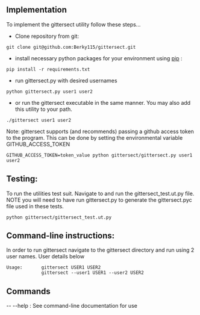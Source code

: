 ## Implementation
To implement the gittersect utility follow these steps...

- Clone repository from git:
```
git clone git@github.com:Berky115/gittersect.git
```

- install necessary python packages for your environment using [pip](https://pypi.org/project/pip/)
:
```
pip install -r requirements.txt 
```

- run gittersect.py with desired usernames

```
python gittersect.py user1 user2
```

- or run the gittersect executable in the same manner. You may also add this utility to your path.

```
./gittersect user1 user2
```

Note: gittersect supports (and recommends) passing a github access token to the program. This can be done by setting the environmental variable GITHUB_ACCESS_TOKEN

```
GITHUB_ACCESS_TOKEN=token_value python gittersect/gittersect.py user1 user2
```

## Testing:
To run the utilities test suit. Navigate to and run the gittersect_test.ut.py file. NOTE you will need to have run gittersect.py to generate the gittersect.pyc file used in these tests.

```
python gittersect/gittersect_test.ut.py   
```

## Command-line instructions:

In order to run gittersect navigate to the gittersect directory and run using 2 user names. User details below

```
Usage:       gittersect USER1 USER2
             gittersect --user1 USER1 --user2 USER2
```

## Commands
-- --help : See command-line documentation for use

